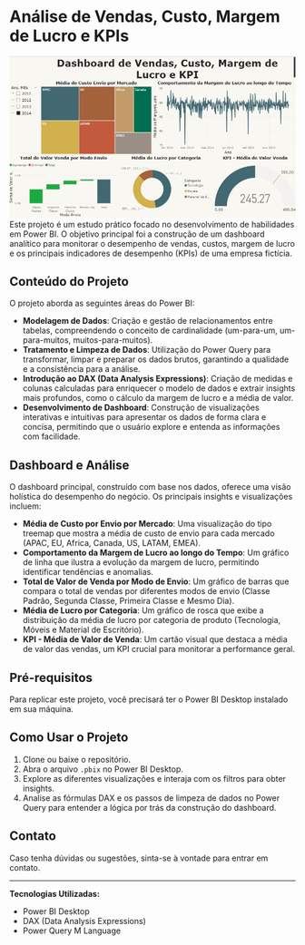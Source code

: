 # Análise de Vendas, Custo, Margem de Lucro e KPIs
![Dashboard de Vendas](imagem/dashboard.png)
Este projeto é um estudo prático focado no desenvolvimento de habilidades em Power BI. O objetivo principal foi a construção de um dashboard analítico para monitorar o desempenho de vendas, custos, margem de lucro e os principais indicadores de desempenho (KPIs) de uma empresa fictícia.

## Conteúdo do Projeto

O projeto aborda as seguintes áreas do Power BI:

- **Modelagem de Dados**: Criação e gestão de relacionamentos entre tabelas, compreendendo o conceito de cardinalidade (um-para-um, um-para-muitos, muitos-para-muitos).
- **Tratamento e Limpeza de Dados**: Utilização do Power Query para transformar, limpar e preparar os dados brutos, garantindo a qualidade e a consistência para a análise.
- **Introdução ao DAX (Data Analysis Expressions)**: Criação de medidas e colunas calculadas para enriquecer o modelo de dados e extrair insights mais profundos, como o cálculo da margem de lucro e a média de valor.
- **Desenvolvimento de Dashboard**: Construção de visualizações interativas e intuitivas para apresentar os dados de forma clara e concisa, permitindo que o usuário explore e entenda as informações com facilidade.

## Dashboard e Análise

O dashboard principal, construído com base nos dados, oferece uma visão holística do desempenho do negócio. Os principais insights e visualizações incluem:

- **Média de Custo por Envio por Mercado**: Uma visualização do tipo treemap que mostra a média de custo de envio para cada mercado (APAC, EU, Africa, Canada, US, LATAM, EMEA).
- **Comportamento da Margem de Lucro ao longo do Tempo**: Um gráfico de linha que ilustra a evolução da margem de lucro, permitindo identificar tendências e anomalias.
- **Total de Valor de Venda por Modo de Envio**: Um gráfico de barras que compara o total de vendas por diferentes modos de envio (Classe Padrão, Segunda Classe, Primeira Classe e Mesmo Dia).
- **Média de Lucro por Categoria**: Um gráfico de rosca que exibe a distribuição da média de lucro por categoria de produto (Tecnologia, Móveis e Material de Escritório).
- **KPI - Média de Valor de Venda**: Um cartão visual que destaca a média de valor das vendas, um KPI crucial para monitorar a performance geral.

## Pré-requisitos

Para replicar este projeto, você precisará ter o Power BI Desktop instalado em sua máquina.

## Como Usar o Projeto

1. Clone ou baixe o repositório.
2. Abra o arquivo `.pbix` no Power BI Desktop.
3. Explore as diferentes visualizações e interaja com os filtros para obter insights.
4. Analise as fórmulas DAX e os passos de limpeza de dados no Power Query para entender a lógica por trás da construção do dashboard.

## Contato

Caso tenha dúvidas ou sugestões, sinta-se à vontade para entrar em contato.

---

**Tecnologias Utilizadas:**

* Power BI Desktop
* DAX (Data Analysis Expressions)
* Power Query M Language
